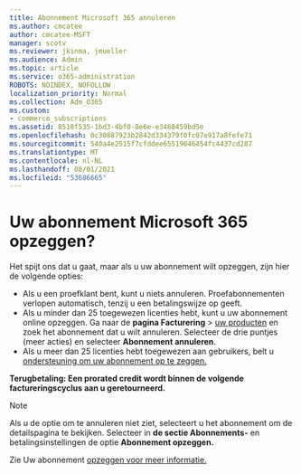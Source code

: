 ```yaml
---
title: Abonnement Microsoft 365 annuleren
ms.author: cmcatee
author: cmcatee-MSFT
manager: scotv
ms.reviewer: jkinma, jmueller
ms.audience: Admin
ms.topic: article
ms.service: o365-administration
ROBOTS: NOINDEX, NOFOLLOW
localization_priority: Normal
ms.collection: Adm_O365
ms.custom:
- commerce_subscriptions
ms.assetid: 8518f535-1bd3-4bf0-8e6e-e3468459bd5e
ms.openlocfilehash: 0c30887923b2842d334379f0fc07e917a8fefe71
ms.sourcegitcommit: 540a4e2515f7cfddee65519046454fc4437cd287
ms.translationtype: MT
ms.contentlocale: nl-NL
ms.lasthandoff: 08/01/2021
ms.locfileid: "53686665"
---
```

# <a name="canceling-your-microsoft-365-subscription"></a>Uw abonnement Microsoft 365 opzeggen?

Het spijt ons dat u gaat, maar als u uw abonnement wilt opzeggen, zijn hier de volgende opties:
  
- Als u een proefklant bent, kunt u niets annuleren. Proefabonnementen verlopen automatisch, tenzij u een betalingswijze op geeft.
- Als u minder dan 25 toegewezen licenties hebt, kunt u uw abonnement online opzeggen. Ga naar de **pagina Facturering** \> [uw producten](https://go.microsoft.com/fwlink/p/?linkid=842054) en zoek het abonnement dat u wilt annuleren. Selecteer de drie puntjes (meer acties) en selecteer **Abonnement annuleren**.
- Als u meer dan 25 licenties hebt toegewezen aan gebruikers, belt u [ondersteuning om uw abonnement op te zeggen.](https://go.microsoft.com/fwlink/p/?linkid=518322)

**Terugbetaling: Een prorated credit wordt binnen de volgende factureringscyclus aan u geretourneerd.**

> [!NOTE]
> Als u de optie om te annuleren niet ziet, selecteert u het abonnement om de detailspagina te bekijken. Selecteer in **de sectie Abonnements-** en betalingsinstellingen de optie **Abonnement opzeggen.**

Zie Uw abonnement [opzeggen voor meer informatie.](/microsoft-365/commerce/subscriptions/cancel-your-subscription)
